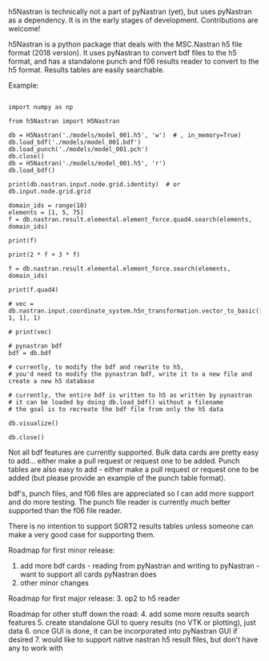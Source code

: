 h5Nastran is technically not a part of pyNastran (yet), but uses pyNastran as a dependency.  It is in the early stages of development.  Contributions are welcome!

h5Nastran is a python package that deals with the MSC.Nastran h5 file format (2018 version).  It uses pyNastran to convert bdf files to the h5 format, and has a standalone punch and f06 results reader to convert to the h5 format.  Results tables are easily searchable.

Example:
```from __future__ import print_function

import numpy as np

from h5Nastran import H5Nastran

db = H5Nastran('./models/model_001.h5', 'w')  # , in_memory=True)
db.load_bdf('./models/model_001.bdf')
db.load_punch('./models/model_001.pch')
db.close()
db = H5Nastran('./models/model_001.h5', 'r')
db.load_bdf()

print(db.nastran.input.node.grid.identity)  # or db.input.node.grid.grid

domain_ids = range(10)
elements = [1, 5, 75]
f = db.nastran.result.elemental.element_force.quad4.search(elements, domain_ids)

print(f)

print(2 * f + 3 * f)

f = db.nastran.result.elemental.element_force.search(elements, domain_ids)

print(f.quad4)

# vec = db.nastran.input.coordinate_system.h5n_transformation.vector_to_basic([1, 1, 1], 1)

# print(vec)

# pynastran bdf
bdf = db.bdf

# currently, to modify the bdf and rewrite to h5,
# you'd need to modify the pynastran bdf, write it to a new file and create a new h5 database

# currently, the entire bdf is written to h5 as written by pynastran
# it can be loaded by doing db.load_bdf() without a filename
# the goal is to recreate the bdf file from only the h5 data

db.visualize()

db.close()
```


Not all bdf features are currently supported.  Bulk data cards are pretty easy to add... either make a pull request or request one to be added.  Punch tables are also easy to add - either make a pull request or request one to be added (but please provide an example of the punch table format).

bdf's, punch files, and f06 files are appreciated so I can add more support and do more testing.  The punch file reader is currently much better supported than the f06 file reader.

There is no intention to support SORT2 results tables unless someone can make a very good case for supporting them.

Roadmap for first minor release:
1.  add more bdf cards - reading from pyNastran and writing to pyNastran - want to support all cards pyNastran does
2.  other minor changes

Roadmap for first major release:
3.  op2 to h5 reader

Roadmap for other stuff down the road:
4.  add some more results search features
5.  create standalone GUI to query results (no VTK or plotting), just data
6.  once GUI is done, it can be incorporated into pyNastran GUI if desired
7.  would like to support native nastran h5 result files, but don't have any to work with


